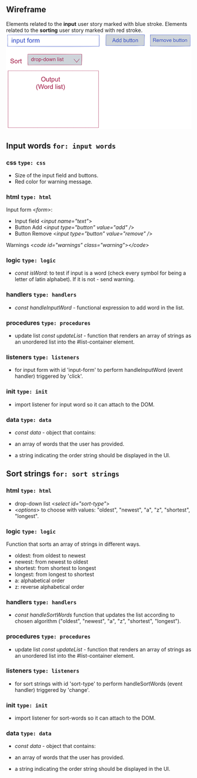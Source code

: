 <!--

  you will write dev strategies in this module basically the same as in Incremental Developments
  the only difference is that there are now more types of tasks, for example:
    `type: css`
    `type: html`
    `type: logic`
    `type: handlers`
    `type: procedures`
    `type: listeners`
    `type: init`
    `type: data`
    ...

  a single user story may require a little bit of code in each of these folders
  it will take some time and practice to get used to this

-->

## Wireframe

Elements related to the **input** user story marked with blue stroke.
Elements related to the **sorting** user story marked with red stroke.
![wireframe](./images/word-list1.png)

## Input words `for: input words`

### css `type: css`

- Size of the input field and buttons.
- Red color for warning message.

### html `type: html`

Input form <_form_>:

- Input field <_input name="text"_>
- Button Add <_input type="button" value="add" /_>
- Button Remove <_input type="button" value="remove" /_>

Warnings <_code id="warnings" class="warning"_><_/code_>

### logic `type: logic`

- _const isWord_: to test if input is a word (check every symbol for being a letter of latin alphabet). If it is not - send warning.

### handlers `type: handlers`

- _const handleInputWord_ - functional expression to add word in the list.

### procedures `type: procedures`

- update list _const updateList_ - function that renders an array of strings as an unordered list into the #list-container element.

### listeners `type: listeners`

- for input form with id 'input-form' to perform handleInputWord (event handler) triggered by 'click'.

### init `type: init`

- import listener for input word so it can attach to the DOM.

### data `type: data`

- _const data_ - object that contains:

- an array of words that the user has provided.
- a string indicating the order string should be displayed in the UI.

## Sort strings `for: sort strings`

### html `type: html`

- drop-down list <_select id="sort-type"_>
- <_options_> to choose with values: "oldest", "newest", "a", "z", "shortest", "longest".

### logic `type: logic`

Function that sorts an array of strings in different ways.

- oldest: from oldest to newest
- newest: from newest to oldest
- shortest: from shortest to longest
- longest: from longest to shortest
- a: alphabetical order
- z: reverse alphabetical order

### handlers `type: handlers`

- _const handleSortWords_ function that updates the list according to chosen algorithm ("oldest", "newest", "a", "z", "shortest", "longest").

### procedures `type: procedures`

- update list _const updateList_ - function that renders an array of strings as an unordered list into the #list-container element.

### listeners `type: listeners`

- for sort strings with id 'sort-type' to perform handleSortWords (event handler) triggered by 'change'.

### init `type: init`

- import listener for sort-words so it can attach to the DOM.

### data `type: data`

- _const data_ - object that contains:

- an array of words that the user has provided.
- a string indicating the order string should be displayed in the UI.
